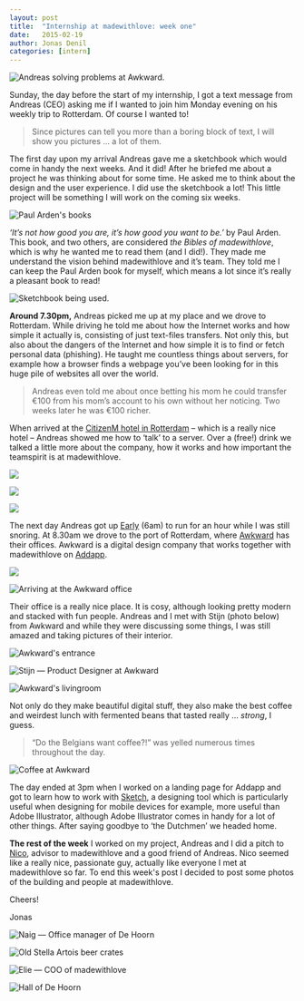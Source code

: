 ```yaml
---
layout: post
title:  "Internship at madewithlove: week one"
date:   2015-02-19
author: Jonas Denil
categories: [intern]
---
```

![Andreas solving problems at Awkward.](http://www.snerkone.be/wp-content/uploads/2015/02/working@awkward.jpg)

Sunday, the day before the start of my internship, I got a text message from Andreas (CEO) asking me if I wanted to join him Monday evening on his weekly trip to Rotterdam. Of course I wanted to!

>Since pictures can tell you more than a boring block of text, I will show you pictures … a lot of them.

The first day upon my arrival Andreas gave me a sketchbook which would come in handy the next weeks. And it did!
After he briefed me about a project he was thinking about for some time. He asked me to think about the design and the user experience. I did use the sketchbook a lot! This little project will be something I will work on the coming six weeks.

![Paul Arden's books](http://www.snerkone.be/wp-content/uploads/2015/02/2-2.jpg)

*‘It’s not how good you are, it’s how good you want to be.’* by Paul Arden. This book, and two others, are considered _the Bibles of madewithlove_, which is why he wanted me to read them (and I did!). They made me understand the vision behind madewithlove and it’s team. They told me I can keep the Paul Arden book for myself, which means a lot since it’s really a pleasant book to read!

![Sketchbook being used.](http://www.snerkone.be/wp-content/uploads/2015/02/moleskine.jpg)

**Around 7.30pm,** Andreas picked me up at my place and we drove to Rotterdam. While driving he told me about how the Internet works and how simple it actually is, consisting of just text-files transfers. Not only this, but also about the dangers of the Internet and how simple it is to find or fetch personal data (phishing). He taught me countless things about servers, for example how a browser finds a webpage you’ve been looking for in this huge pile of websites all over the world.

>Andreas even told me about once betting his mom he could transfer €100 from his mom’s account to his own without her noticing.
>Two weeks later he was €100 richer.

When arrived at the [CitizenM hotel in Rotterdam](http://www.citizenm.com/destinations/rotterdam/rotterdam-hotel) – which is a really nice hotel – Andreas showed me how to ‘talk’ to a server. Over a (free!) drink we talked a little more about the company, how it works and how important the teamspirit is at madewithlove.

![](http://www.snerkone.be/wp-content/uploads/2015/02/livingroom@citizenM.jpg)

![](http://www.snerkone.be/wp-content/uploads/2015/02/@citizenM.jpg)

![](http://www.snerkone.be/wp-content/uploads/2015/02/cocktail.jpg)

The next day Andreas got up [Early](http://early.company) (6am) to run for an hour while I was still snoring. At 8.30am we drove to the port of Rotterdam, where [Awkward](http://madeawkward.com) has their offices. Awkward is a digital design company that works together with madewithlove on [Addapp](https://addapp.io).

![](http://www.snerkone.be/wp-content/uploads/2015/02/departure.jpg)

![Arriving at the Awkward office](http://www.snerkone.be/wp-content/uploads/2015/02/awkward.jpg)

Their office is a really nice place. It is cosy, although looking pretty modern and stacked with fun people. Andreas and I met with Stijn (photo below) from Awkward and while they were discussing some things, I was still amazed and taking pictures of their interior.

![Awkward's entrance](http://www.snerkone.be/wp-content/uploads/2015/02/awkward-entrance.jpg)

![Stijn — Product Designer at Awkward](http://www.snerkone.be/wp-content/uploads/2015/02/stijn-from-awkward.jpg)

![Awkward's livingroom](http://www.snerkone.be/wp-content/uploads/2015/02/livingroom@awkward.jpg)

Not only do they make beautiful digital stuff, they also make the best coffee and weirdest lunch with fermented beans that tasted really … *strong*, I guess.

>“Do the Belgians want coffee?!” was yelled numerous times throughout the day.

![Coffee at Awkward](http://www.snerkone.be/wp-content/uploads/2015/02/cofee@awkward.jpg)

The day ended at 3pm when I worked on a landing page for Addapp and got to learn how to work with [Sketch](http://bohemiancoding.com/sketch/), a designing tool which is particularly useful when designing for mobile devices for example, more useful than Adobe Illustrator, although Adobe Illustrator comes in handy for a lot of other things. After saying goodbye to ‘the Dutchmen’ we headed home.

**The rest of the week** I worked on my project, Andreas and I did a pitch to [Nico](https://twitter.com/SlimBeleggen), advisor to madewithlove and a good friend of Andreas. Nico seemed like a really nice, passionate guy, actually like everyone I met at madewithlove so far.
To end this week's post I decided to post some photos of the building and people at madewithlove.

Cheers!

Jonas

![Naig — Office manager of De Hoorn](http://www.snerkone.be/wp-content/uploads/2015/02/hall.jpg)

![Old Stella Artois beer crates](http://www.snerkone.be/wp-content/uploads/2015/02/beer.jpg)

![Elie — COO of madewithlove](http://www.snerkone.be/wp-content/uploads/2015/02/elie.jpg)

![Hall of De Hoorn](http://www.snerkone.be/wp-content/uploads/2015/02/hoorn.jpg)
